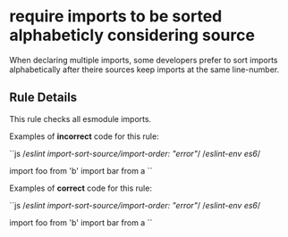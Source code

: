 # require imports to be sorted alphabeticly considering source

When declaring multiple imports, some developers prefer to sort imports alphabetically after theire sources keep imports at the same line-number.

## Rule Details

This rule checks all esmodule imports.

Examples of **incorrect** code for this rule:

``js
/*eslint import-sort-source/import-order: "error"*/
/*eslint-env es6*/

import foo from 'b'
import bar from a
``

Examples of **correct** code for this rule:

``js
/*eslint import-sort-source/import-order: "error"*/
/*eslint-env es6*/

import foo from 'b'
import bar from a
``

